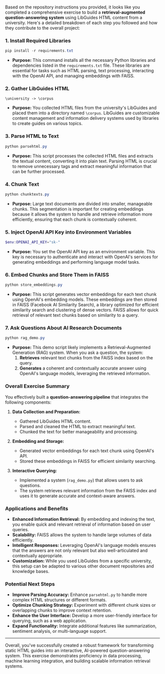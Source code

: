 Based on the repository instructions you provided, it looks like you completed a comprehensive exercise to build a **retrieval-augmented question-answering system** using LibGuides HTML content from a university. Here's a detailed breakdown of each step you followed and how they contribute to the overall project:

### 1. **Install Required Libraries**
```powershell
pip install -r requirements.txt
```
- **Purpose:** This command installs all the necessary Python libraries and dependencies listed in the `requirements.txt` file. These libraries are essential for tasks such as HTML parsing, text processing, interacting with the OpenAI API, and managing embeddings with FAISS.

### 2. **Gather LibGuides HTML**
```plaintext
\university -> \corpus
```
- **Purpose:** You collected HTML files from the university's LibGuides and placed them into a directory named `\corpus`. LibGuides are customizable content management and information delivery systems used by libraries to create guides on various topics.

### 3. **Parse HTML to Text**
```powershell
python parsehtml.py
```
- **Purpose:** This script processes the collected HTML files and extracts the textual content, converting it into plain text. Parsing HTML is crucial to remove unnecessary tags and extract meaningful information that can be further processed.

### 4. **Chunk Text**
```powershell
python chunktexts.py
```
- **Purpose:** Large text documents are divided into smaller, manageable chunks. This segmentation is important for creating embeddings because it allows the system to handle and retrieve information more efficiently, ensuring that each chunk is contextually coherent.

### 5. **Inject OpenAI API Key into Environment Variables**
```powershell
$env:OPENAI_API_KEY="sk-"
```
- **Purpose:** You set the OpenAI API key as an environment variable. This key is necessary to authenticate and interact with OpenAI's services for generating embeddings and performing language model tasks.

### 6. **Embed Chunks and Store Them in FAISS**
```powershell
python store_embeddings.py
```
- **Purpose:** This script generates vector embeddings for each text chunk using OpenAI's embedding models. These embeddings are then stored in FAISS (Facebook AI Similarity Search), a library optimized for efficient similarity search and clustering of dense vectors. FAISS allows for quick retrieval of relevant text chunks based on similarity to a query.

### 7. **Ask Questions About AI Research Documents**
```powershell
python rag_demo.py
```
- **Purpose:** This demo script likely implements a Retrieval-Augmented Generation (RAG) system. When you ask a question, the system:
  1. **Retrieves** relevant text chunks from the FAISS index based on the query.
  2. **Generates** a coherent and contextually accurate answer using OpenAI's language models, leveraging the retrieved information.

### **Overall Exercise Summary**

You effectively built a **question-answering pipeline** that integrates the following components:

1. **Data Collection and Preparation:**
   - Gathered LibGuides HTML content.
   - Parsed and cleaned the HTML to extract meaningful text.
   - Chunked the text for better manageability and processing.

2. **Embedding and Storage:**
   - Generated vector embeddings for each text chunk using OpenAI's API.
   - Stored these embeddings in FAISS for efficient similarity searching.

3. **Interactive Querying:**
   - Implemented a system (`rag_demo.py`) that allows users to ask questions.
   - The system retrieves relevant information from the FAISS index and uses it to generate accurate and context-aware answers.

### **Applications and Benefits**

- **Enhanced Information Retrieval:** By embedding and indexing the text, you enable quick and relevant retrieval of information based on user queries.
- **Scalability:** FAISS allows the system to handle large volumes of data efficiently.
- **Intelligent Responses:** Leveraging OpenAI's language models ensures that the answers are not only relevant but also well-articulated and contextually appropriate.
- **Customization:** While you used LibGuides from a specific university, this setup can be adapted to various other document repositories and knowledge bases.

### **Potential Next Steps**

- **Improve Parsing Accuracy:** Enhance `parsehtml.py` to handle more complex HTML structures or different formats.
- **Optimize Chunking Strategy:** Experiment with different chunk sizes or overlapping chunks to improve context retention.
- **Enhance the User Interface:** Develop a more user-friendly interface for querying, such as a web application.
- **Expand Functionality:** Integrate additional features like summarization, sentiment analysis, or multi-language support.

---

Overall, you've successfully created a robust framework for transforming static HTML guides into an interactive, AI-powered question-answering system. This exercise demonstrates proficiency in data processing, machine learning integration, and building scalable information retrieval systems.